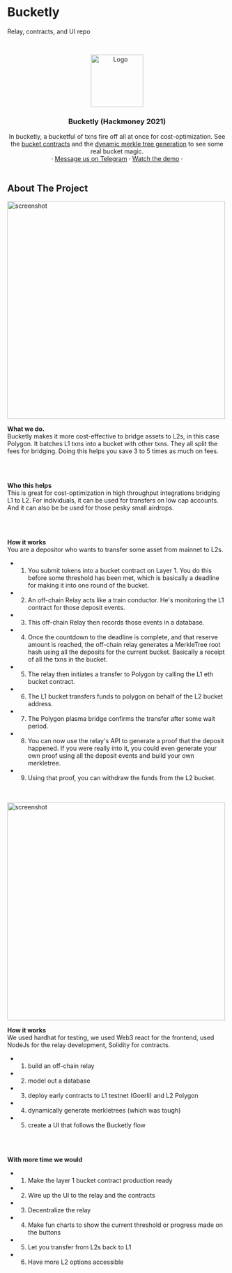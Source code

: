 # Bucketly
Relay, contracts, and UI repo

<!-- PROJECT LOGO -->
<br />
<p align="center">
  <a href="https://youtu.be/GBd2VTRmNOk">
    <img src="https://github.com/BUIDLHub/bucketly_hackmoney_2021/tree/master/packages/frontend/src/assets/bucketly-github-logo.png" alt="Logo" width="120" height="120">
  </a>

  <h3 align="center">Bucketly (Hackmoney 2021)</h3>

  <p align="center">
    In bucketly, a bucketful of txns fire off all at once for cost-optimization. See the <a href="https://github.com/BUIDLHub/bucketly_hackmoney_2021/tree/master/packages/relay/build/src/contracts/contracts">bucket contracts</a> and the <a href="https://github.com/BUIDLHub/bucketly_hackmoney_2021/tree/master/packages/relay/build/src/merkle">dynamic merkle tree generation</a> to see some real bucket magic.
    <br />
    ·
    <a href="https://t.me/joinchat/Xd9ripcxvWo1YzZh">Message us on Telegram</a>
    ·
    <a href="https://youtu.be/GBd2VTRmNOk">Watch the demo</a>
    ·
    <br />
    <br />
  </p>
</p>

<!-- ABOUT THE PROJECT -->
## About The Project

<img src="https://github.com/BUIDLHub/bucketly_hackmoney_2021/tree/master/packages/frontend/src/assets/new-diagram.png" alt="screenshot" width="500">

**What we do.** <br/>
Bucketly makes it more cost-effective to bridge assets to L2s, in this case Polygon. It batches L1 txns into a bucket with other txns. They all split the fees for bridging. Doing this helps you save 3 to 5 times as much on fees.

<br/>
<br/>

**Who this helps** <br/>
This is great for cost-optimization in high throughput integrations bridging L1 to L2. For individuals, it can be used for transfers on low cap accounts. And it can also be be used for those pesky small airdrops.

<br/>
<br/>

**How it works** <br/>
You are a depositor who wants to transfer some asset from mainnet to L2s.

* 1) You submit tokens into a bucket contract on Layer 1. You do this before some threshold has been met, which is basically a deadline for making it into one round of the bucket.
* 2) An off-chain Relay acts like a train conductor. He's monitoring the L1 contract for those deposit events.
* 3) This off-chain Relay then records those events in a database.
* 4) Once the countdown to the deadline is complete, and that reserve amount is reached, the off-chain relay generates a MerkleTree root hash using all the deposits for the current bucket. Basically a receipt of all the txns in the bucket.
* 5) The relay then initiates a transfer to Polygon by calling the L1 eth bucket contract.
* 6) The L1 bucket transfers funds to polygon on behalf of the L2 bucket address.
* 7) The Polygon plasma bridge confirms the transfer after some wait period.
* 8) You can now use the relay's API to generate a proof that the deposit happened. If you were really into it, you could even generate your own proof using all the deposit events and build your own merkletree.
* 9) Using that proof, you can withdraw the funds from the L2 bucket.

<br/>
<br/>

<img src="https://github.com/BUIDLHub/bucketly_hackmoney_2021/tree/master/packages/frontend/src/assets/demo.png" alt="screenshot" width="500">

**How it works** <br/>
We used hardhat for testing, we used Web3 react for the frontend, used NodeJs for the relay development, Solidity for contracts.

* 1) build an off-chain relay
* 2) model out a database
* 3) deploy early contracts to L1 testnet (Goerli) and L2 Polygon
* 4) dynamically generate merkletrees (which was tough)
* 5) create a UI that follows the Bucketly flow


<br/>
<br/>



**With more time we would** <br/>

* 1) Make the layer 1 bucket contract production ready
* 2) Wire up the UI to the relay and the contracts
* 3) Decentralize the relay
* 4) Make fun charts to show the current threshold or progress made on the buttons
* 5) Let you transfer from L2s back to L1
* 6) Have more L2 options accessible
